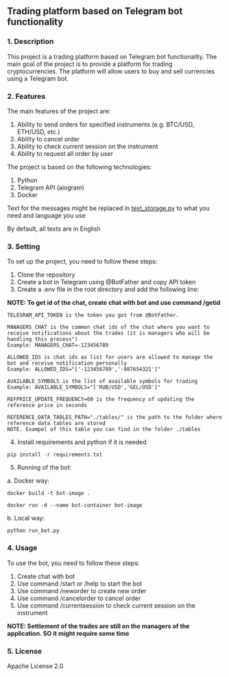 ## Trading platform based on Telegram bot functionality

### 1. Description

This project is a trading platform based on Telegram bot functionality. The main goal of the project is to provide a platform for trading cryptocurrencies. The platform will allow users to buy and sell currencies using a Telegram bot. 

### 2. Features

The main features of the project are:
1. Ability to send orders for specified instruments (e.g. BTC/USD, ETH/USD, etc.)
2. Ability to cancel order
3. Ability to check current session on the instrument
4. Ability to request all order by user

The project is based on the following technologies:
1. Python
2. Telegram API (aiogram)
3. Docker

Text for the messages might be replaced in [text_storage.py](telegram_interface/text_storage.py) to what you need and language you use

By default, all texts are in English

### 3. Setting

To set up the project, you need to follow these steps:
1. Clone the repository
2. Create a bot in Telegram using @BotFather and copy API token
3. Create a .env file in the root directory and add the following line:

**NOTE: To get id of the chat, create chat with bot and use command /getid**
```
TELEGRAM_API_TOKEN is the token you got from @BotFather. 

MANAGERS_CHAT is the common chat ids of the chat where you want to receive notifications about the trades (it is managers who will be handling this process")
Example: MANAGERS_CHAT=-123456789

ALLOWED_IDS is chat ids as list for users are allowed to manage the bot and receive notification personally
Example: ALLOWED_IDS="['-123456789','-987654321']"

AVAILABLE_SYMBOLS is the list of available symbols for trading
Example: AVAILABLE_SYMBOLS="['RUB/USD','GEL/USD']"

REFPRICE_UPDATE_FREQUENCY=60 is the frequency of updating the reference price in seconds

REFERENCE_DATA_TABLES_PATH="./tables/" is the path to the folder where reference data tables are stored
NOTE. Exampel of this table you can find in the folder ./tables
```
4. Install requirements and python if it is needed
```
pip install -r requirements.txt
```

5. Running of the bot:

a. Docker way:
```
docker build -t bot-image .

docker run -d --name bot-container bot-image
```
b. Local way:
```
python run_bot.py
```

### 4. Usage

To use the bot, you need to follow these steps:
1. Create chat with bot
2. Use command /start or /help to start the bot
3. Use command /neworder to create new order
4. Use command /cancelorder to cancel order
5. Use command /currentsession to check current session on the instrument

**NOTE: Settlement of the trades are still on the managers of the application. SO it might require some time**

### 5. License

Apache License 2.0